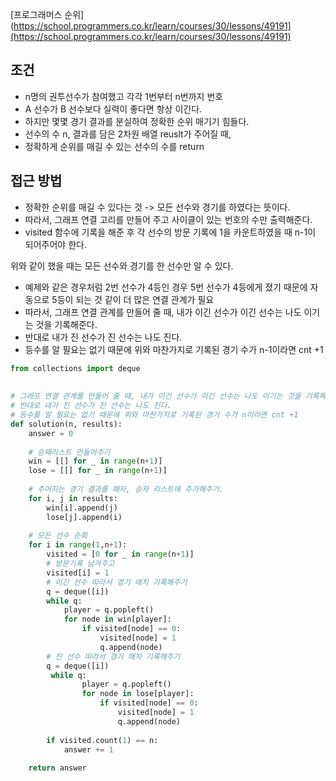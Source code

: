 
[프로그래머스 순위](https://school.programmers.co.kr/learn/courses/30/lessons/49191](https://school.programmers.co.kr/learn/courses/30/lessons/49191)



## 조건

- n명의 권투선수가 참여했고 각각 1번부터 n번까지 번호
- A 선수가 B 선수보다 실력이 좋다면 항상 이긴다.
- 하지만 몇몇 경기 결과를 분실하여 정확한 순위 매기기 힘들다.
- 선수의 수 n, 결과를 담은 2차원 배열 reuslt가 주어질 때,
- 정확하게 순위를 매길 수 있는 선수의 수를 return



## 접근 방법

- 정확한 순위를 매길 수 있다는 것 -> 모든 선수와 경기를 하였다는 뜻이다.
- 따라서, 그래프 연결 고리를 만들어 주고 사이클이 있는 번호의 수만 출력해준다.
- visited 함수에 기록을 해준 후 각 선수의 방문 기록에 1을 카운트하였을 때 n-1이 되어주어야 한다.


위와 같이 했을 때는 모든 선수와 경기를 한 선수만 알 수 있다.

- 예제와 같은 경우처럼 2번 선수가 4등인 경우 5번 선수가 4등에게 졌기 때문에 자동으로 5등이 되는 것 같이 더 많은 연결 관계가 필요
- 따라서, 그래프 연결 관계를 만들어 줄 때, 내가 이긴 선수가 이긴 선수는 나도 이기는 것을 기록해준다.
- 반대로 내가 진 선수가 진 선수는 나도 진다.
- 등수를 알 필요는 없기 때문에 위와 마찬가지로 기록된 경기 수가 n-1이라면 cnt +1


```python
from collections import deque  
  
  
# 그래프 연결 관계를 만들어 줄 때, 내가 이긴 선수가 이긴 선수는 나도 이기는 것을 기록해준다.  
# 반대로 내가 진 선수가 진 선수는 나도 진다.  
# 등수를 알 필요는 없기 때문에 위와 마찬가지로 기록된 경기 수가 n이라면 cnt +1  
def solution(n, results):  
    answer = 0  
  
    # 승패리스트 만들어주기  
    win = [[] for _ in range(n+1)]  
    lose = [[] for _ in range(n+1)]  
  
    # 주어지는 경기 결과를 패자, 승자 리스트에 추가해주기.  
    for i, j in results:  
        win[i].append(j)  
        lose[j].append(i)  
  
    # 모든 선수 순회  
    for i in range(1,n+1):  
        visited = [0 for _ in range(n+1)]  
        # 방문기록 남겨주고  
        visited[i] = 1  
        # 이긴 선수 따라서 경기 매치 기록해주기  
        q = deque([i])  
        while q:  
            player = q.popleft()  
            for node in win[player]:  
                if visited[node] == 0:  
                    visited[node] = 1  
                    q.append(node)  
        # 진 선수 따라서 경기 매치 기록해주기             
		q = deque([i])  
	     while q:  
	            player = q.popleft()  
	            for node in lose[player]:  
	                if visited[node] == 0:  
	                    visited[node] = 1  
	                    q.append(node)  
	  
		if visited.count(1) == n:  
			answer += 1  
  
    return answer  

```